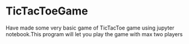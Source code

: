 # TicTacToeGame
Have made some very basic game of TicTacToe game using jupyter notebook.This program will let you play the  game with max two players
